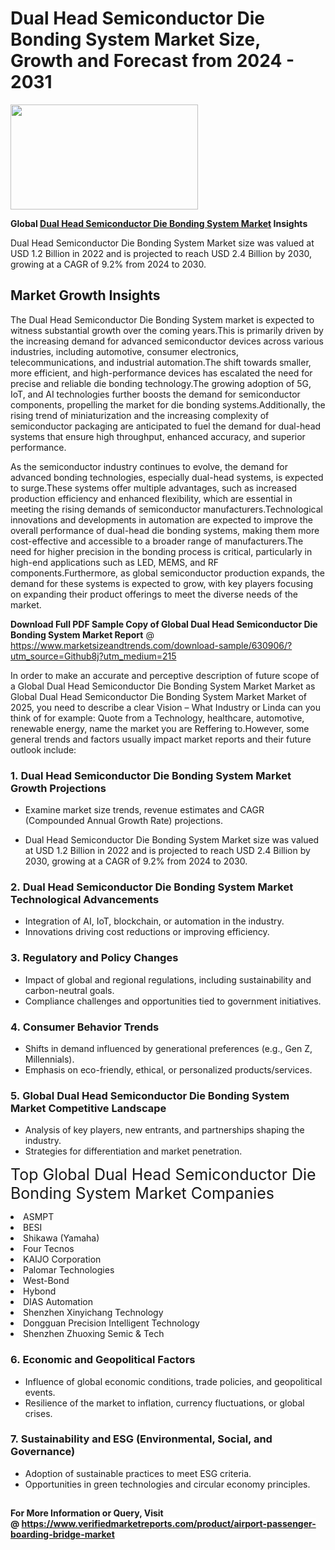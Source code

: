 <H1>Dual Head Semiconductor Die Bonding System Market Size, Growth and Forecast from 2024 - 2031</H1><img class="aligncenter size-medium wp-image-584254" src="https://thirdeyenews.in/wp-content/uploads/2024/09/Global-Market-Research-300x168.jpeg" alt="" width="300" height="168" /><p><strong>Global&nbsp;<a href="https://www.marketsizeandtrends.com/download-sample/630906/?utm_source=Github8j?utm_medium=215">Dual Head Semiconductor Die Bonding System Market</a> Insights</strong></p><p>Dual Head Semiconductor Die Bonding System Market size was valued at USD 1.2 Billion in 2022 and is projected to reach USD 2.4 Billion by 2030, growing at a CAGR of 9.2% from 2024 to 2030.</p><p><h2>Market Growth Insights</h2> <p>The Dual Head Semiconductor Die Bonding System market is expected to witness substantial growth over the coming years.This is primarily driven by the increasing demand for advanced semiconductor devices across various industries, including automotive, consumer electronics, telecommunications, and industrial automation.The shift towards smaller, more efficient, and high-performance devices has escalated the need for precise and reliable die bonding technology.The growing adoption of 5G, IoT, and AI technologies further boosts the demand for semiconductor components, propelling the market for die bonding systems.Additionally, the rising trend of miniaturization and the increasing complexity of semiconductor packaging are anticipated to fuel the demand for dual-head systems that ensure high throughput, enhanced accuracy, and superior performance.</p> <p>As the semiconductor industry continues to evolve, the demand for advanced bonding technologies, especially dual-head systems, is expected to surge.These systems offer multiple advantages, such as increased production efficiency and enhanced flexibility, which are essential in meeting the rising demands of semiconductor manufacturers.Technological innovations and developments in automation are expected to improve the overall performance of dual-head die bonding systems, making them more cost-effective and accessible to a broader range of manufacturers.The need for higher precision in the bonding process is critical, particularly in high-end applications such as LED, MEMS, and RF components.Furthermore, as global semiconductor production expands, the demand for these systems is expected to grow, with key players focusing on expanding their product offerings to meet the diverse needs of the market.</p> <p><span class=""><strong>Download Full PDF Sample Copy of Global Dual Head Semiconductor Die Bonding System Market Report</strong> @ <a href="https://www.marketsizeandtrends.com/download-sample/630906/?utm_source=Github8j?utm_medium=215" target="_blank">https://www.marketsizeandtrends.com/download-sample/630906/?utm_source=Github8j?utm_medium=215</a></span></p><p>In order to make an accurate and perceptive description of future scope of a Global&nbsp;Dual Head Semiconductor Die Bonding System Market Market as Global&nbsp;Dual Head Semiconductor Die Bonding System Market Market of 2025, you need to describe a clear Vision &ndash; What Industry or Linda can you think of for example: Quote from a Technology, healthcare, automotive, renewable energy, name the market you are Reffering to.However, some general trends and factors usually impact market reports and their future outlook include:</p><h3>1.&nbsp;<strong>Dual Head Semiconductor Die Bonding System Market Growth Projections</strong></h3><ul><li>Examine market size trends, revenue estimates and CAGR (Compounded Annual Growth Rate) projections.</li><li><p>Dual Head Semiconductor Die Bonding System Market size was valued at USD 1.2 Billion in 2022 and is projected to reach USD 2.4 Billion by 2030, growing at a CAGR of 9.2% from 2024 to 2030.</p></li></ul><h3>2.&nbsp;<strong>Dual Head Semiconductor Die Bonding System Market Technological Advancements</strong></h3><ul><li>Integration of AI, IoT, blockchain, or automation in the industry.</li><li>Innovations driving cost reductions or improving efficiency.</li></ul><h3>3.&nbsp;<strong>Regulatory and Policy Changes</strong></h3><ul><li>Impact of global and regional regulations, including sustainability and carbon-neutral goals.</li><li>Compliance challenges and opportunities tied to government initiatives.</li></ul><h3>4.&nbsp;<strong>Consumer Behavior Trends</strong></h3><ul><li>Shifts in demand influenced by generational preferences (e.g., Gen Z, Millennials).</li><li>Emphasis on eco-friendly, ethical, or personalized products/services.</li></ul><h3>5.&nbsp;<strong>Global Dual Head Semiconductor Die Bonding System Market Competitive Landscape</strong></h3><ul><li>Analysis of key players, new entrants, and partnerships shaping the industry.</li><li>Strategies for differentiation and market penetration.</li></ul><p data-pm-slice="1 1 []"><span style="color: inherit; font-family: inherit; font-size: 25px;">Top Global Dual Head Semiconductor Die Bonding System Market Companies</span></p><div class="" data-test-id=""><p><li>ASMPT</li><li> BESI</li><li> Shikawa (Yamaha)</li><li> Four Tecnos</li><li> KAIJO Corporation</li><li> Palomar Technologies</li><li> West-Bond</li><li> Hybond</li><li> DIAS Automation</li><li> Shenzhen Xinyichang Technology</li><li> Dongguan Precision Intelligent Technology</li><li> Shenzhen Zhuoxing Semic & Tech</li></p></div><h3>6.&nbsp;<strong>Economic and Geopolitical Factors</strong></h3><ul><li>Influence of global economic conditions, trade policies, and geopolitical events.</li><li>Resilience of the market to inflation, currency fluctuations, or global crises.</li></ul><h3>7.&nbsp;<strong>Sustainability and ESG (Environmental, Social, and Governance)</strong></h3><ul><li>Adoption of sustainable practices to meet ESG criteria.</li><li>Opportunities in green technologies and circular economy principles.</li></ul><h2><strong style="font-size: 14px;">For More Information or Query, Visit @&nbsp;</strong><a style="background-color: #ffffff; font-size: 14px;" href="https://www.marketsizeandtrends.com/report/dual-head-semiconductor-die-bonding-system-market/" target="_blank">https://www.verifiedmarketreports.com/product/airport-passenger-boarding-bridge-market</a></h2>